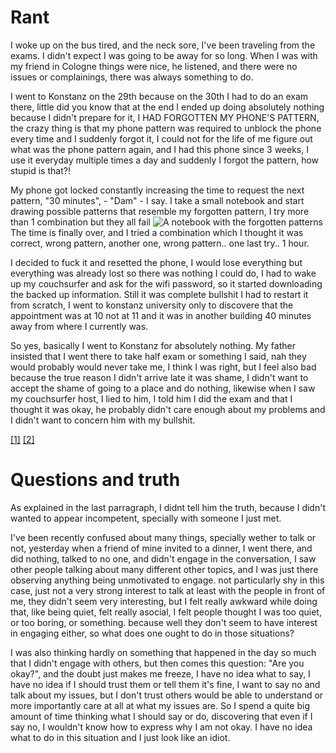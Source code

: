 Rant
======

I woke up on the bus tired, and the neck sore, I've been traveling from the exams. I didn't expect I was going to be away for so long. When I was with my friend in Cologne things were nice, he listened, and there were no issues or complainings, there was always something to do. 

I went to Konstanz on the 29th because on the 30th I had to do an exam there, little did you know that at the end I ended up doing absolutely nothing because I didn't prepare for it, I HAD FORGOTTEN MY PHONE'S PATTERN, the crazy thing is that my phone pattern was required to unblock the phone every time and I suddenly forgot it, I could not for the life of me figure out what was the phone pattern again, and I had this phone since 3 weeks, I use it everyday multiple times a day and suddenly I forgot the pattern, how stupid is that?! 

My phone got locked constantly increasing the time to request the next pattern, "30 minutes", - "Dam" - I say. I take a small notebook and start drawing possible patterns that resemble my forgotten pattern, I try more than 1 combination but they all fail
![A notebook with the forgotten patterns](https://scontent-frt3-2.xx.fbcdn.net/v/t34.0-12/27591818_10214137474927656_385655755_n.jpg?oh=31e6b48c07364f1be02f4f84133a0ff4&oe=5A741B88 "Patterns") The time is finally over, and I tried a combination which I thought it was correct, wrong pattern, another one, wrong pattern.. one last try.. 1 hour. 

I decided to fuck it and resetted the phone, I would lose everything but everything was already lost so there was nothing I could do, I had to wake up my couchsurfer and ask for the wifi password, so it started downloading the backed up information. Still it was complete bullshit I had to restart it from scratch, I went to konstanz university only to discovere that the appointment was at 10 not at 11 and it was in another building 40 minutes away from where I currently was. 

So yes, basically I went to Konstanz for absolutely nothing. My father insisted that I went there to take half exam or something I said, nah they would probably would never take me, I think I was right, but I feel also bad because the true reason I didn't arrive late it was shame, I didn't want to accept the shame of going to a place and do nothing, likewise when I saw my couchsurfer host, I lied to him, I told him I did the exam and that I thought it was okay, he probably didn't care enough about my problems and I didn't want to concern him with my bullshit.

 [[1]](https://www.theguardian.com/commentisfree/2007/aug/20/money.comment) [[2]](https://www.wired.com/story/i-forgot-my-pin-an-epic-tale-of-losing-dollar30000-in-bitcoin/)

Questions and truth
=========

As explained in the last parragraph, I didnt tell him the truth, because I didn't wanted to appear incompetent, specially with someone I just met.

I've been recently confused about many things, specially wether to talk or not, yesterday when a friend of mine invited to a dinner, I went there, and did nothing, talked to no one, and didn't engage in the conversation, I saw other people talking about many different other topics, and I was just there observing anything being unmotivated to engage. not particularly shy in this case, just not a very strong interest to talk at least with the people in front of me, they didn't seem very interesting, but I felt really awkward while doing that, like being quiet, felt really asocial, I felt people thought I was too quiet, or too boring, or something. because well they don't seem to have interest in engaging either, so what does one ought to do in those situations?

I was also thinking hardly on something that happened in the day so much that I didn't engage with others, but then comes this question: "Are you okay?", and the doubt just makes me freeze, I have no idea what to say, I have no idea if I should trust them or tell them it's fine, I want to say no and talk about my issues, but I don't trust others would be able to understand or more importantly care at all at what my issues are. So I spend a quite big amount of time thinking what I should say or do, discovering that even if I say no, I wouldn't know how to express why I am not okay. I have no idea what to do in this situation and I just look like an idiot.
